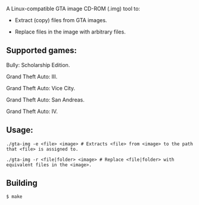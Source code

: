 A Linux-compatible GTA image CD-ROM (.img) tool to:

* Extract (copy) files from GTA images.

* Replace files in the image with arbitrary files.

## Supported games:

Bully: Scholarship Edition.

Grand Theft Auto: III.

Grand Theft Auto: Vice City.

Grand Theft Auto: San Andreas.

Grand Theft Auto: IV.

## Usage:

```
./gta-img -e <file> <image> # Extracts <file> from <image> to the path that <file> is assigned to.
```

```
./gta-img -r <file|folder> <image> # Replace <file|folder> with equivalent files in the <image>.
```

## Building

```
$ make
```
